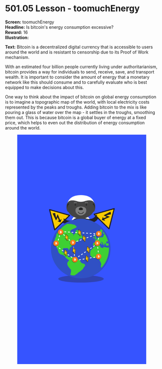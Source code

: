 # 501.05 Lesson - toomuchEnergy

**Screen:** toomuchEnergy\
**Headline:** Is bitcoin's energy consumption excessive?\
**Reward:** 16\
**Illustration:**

**Text:** Bitcoin is a decentralized digital currency that is accessible to users around the world and is resistant to censorship due to its Proof of Work mechanism.&#x20;

With an estimated four billion people currently living under authoritarianism, bitcoin provides a way for individuals to send, receive, save, and transport wealth. It is important to consider the amount of energy that a monetary network like this should consume and to carefully evaluate who is best equipped to make decisions about this.

One way to think about the impact of bitcoin on global energy consumption is to imagine a topographic map of the world, with local electricity costs represented by the peaks and troughs. Adding bitcoin to the mix is like pouring a glass of water over the map - it settles in the troughs, smoothing them out. This is because bitcoin is a global buyer of energy at a fixed price, which helps to even out the distribution of energy consumption around the world.

<figure><img src="../.gitbook/assets/501-05.png" alt=""><figcaption></figcaption></figure>
